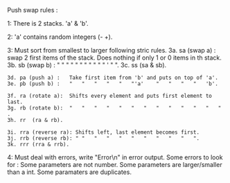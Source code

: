 Push swap rules :

1:	There is 2 stacks. 'a' & 'b'.

2:	'a' contains random integers (- +).

3:	Must sort from smallest to larger following stric rules.
	3a.	sa (swap a) :	swap 2 first items of the stack. Does nothing if only 1
						or 0 items in th stack.
	3b. sb (swap b) :	"	"	"	"	"	"	"	"	"	"	"	'	"	".
	3c.	ss (sa & sb).

	3d.	pa (push a)	:	Take first item from 'b' and puts on top of 'a'.
	3e.	pb (push b)	:	"	"	"	"	"	"'a'	"	"	"	"	'b'.

	3f.	ra (rotate a):	Shifts every element and puts first element to last.
	3g. rb (rotate b):	"	"	"	"	"	"	"	"	"	"	"	"	"	.
	3h.	rr	(ra & rb).

	3i. rra (reverse ra): Shifts left, last element becomes first.
	3j.	rrb (reverse rb): "	"	"	"	"	"	"	"	"	"	".
	3k.	rrr (rra & rrb).

4:	Must deal with errors, write "Error\n" in error output.
	Some errors to look for :
		Some parameters are not number.
		Some parameters are larger/smaller than a int.
		Some paramaters are duplicates.
